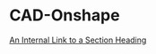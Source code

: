 # CAD-Onshape





[An Internal Link to a Section Heading](https://cad.onshape.com/documents?resourceType=resourceuserowner&nodeId=6315c2dd3012787dfb9a9415)
